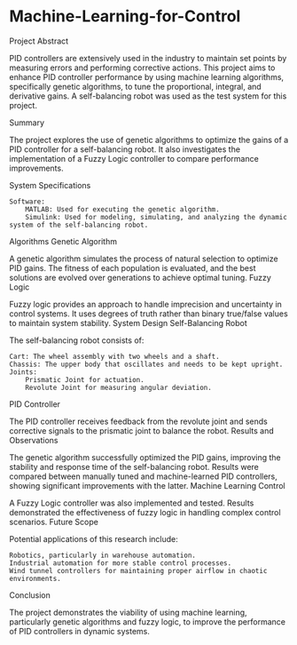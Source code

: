 # Machine-Learning-for-Control

Project Abstract

PID controllers are extensively used in the industry to maintain set points by measuring errors and performing corrective actions. This project aims to enhance PID controller performance by using machine learning algorithms, specifically genetic algorithms, to tune the proportional, integral, and derivative gains. A self-balancing robot was used as the test system for this project.

Summary

The project explores the use of genetic algorithms to optimize the gains of a PID controller for a self-balancing robot. It also investigates the implementation of a Fuzzy Logic controller to compare performance improvements.

System Specifications

    Software:
        MATLAB: Used for executing the genetic algorithm.
        Simulink: Used for modeling, simulating, and analyzing the dynamic system of the self-balancing robot.

Algorithms
Genetic Algorithm

A genetic algorithm simulates the process of natural selection to optimize PID gains. The fitness of each population is evaluated, and the best solutions are evolved over generations to achieve optimal tuning.
Fuzzy Logic

Fuzzy logic provides an approach to handle imprecision and uncertainty in control systems. It uses degrees of truth rather than binary true/false values to maintain system stability.
System Design
Self-Balancing Robot

The self-balancing robot consists of:

    Cart: The wheel assembly with two wheels and a shaft.
    Chassis: The upper body that oscillates and needs to be kept upright.
    Joints:
        Prismatic Joint for actuation.
        Revolute Joint for measuring angular deviation.

PID Controller

The PID controller receives feedback from the revolute joint and sends corrective signals to the prismatic joint to balance the robot.
Results and Observations

The genetic algorithm successfully optimized the PID gains, improving the stability and response time of the self-balancing robot. Results were compared between manually tuned and machine-learned PID controllers, showing significant improvements with the latter.
Machine Learning Control

A Fuzzy Logic controller was also implemented and tested. Results demonstrated the effectiveness of fuzzy logic in handling complex control scenarios.
Future Scope

Potential applications of this research include:

    Robotics, particularly in warehouse automation.
    Industrial automation for more stable control processes.
    Wind tunnel controllers for maintaining proper airflow in chaotic environments.

Conclusion

The project demonstrates the viability of using machine learning, particularly genetic algorithms and fuzzy logic, to improve the performance of PID controllers in dynamic systems.
